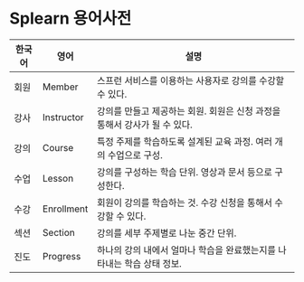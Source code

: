 # Splearn 용어사전

| **한국어** | **영어**     | **설명**                                      |
|---------|------------|---------------------------------------------|
| 회원      | Member     | 스프런 서비스를 이용하는 사용자로 강의를 수강할 수 있다.            |
| 강사      | Instructor | 강의를 만들고 제공하는 회원. 회원은 신청 과정을 통해서 강사가 될 수 있다. |
| 강의      | Course     | 특정 주제를 학습하도록 설계된 교육 과정. 여러 개의 수업으로 구성.      |
| 수업      | Lesson     | 강의를 구성하는 학습 단위. 영상과 문서 등으로 구성한다.            |
| 수강      | Enrollment | 회원이 강의를 학습하는 것. 수강 신청을 통해서 수강할 수 있다.        |
| 섹션      | Section    | 강의를 세부 주제별로 나눈 중간 단위.                       |
| 진도      | Progress   | 하나의 강의 내에서 얼마나 학습을 완료했는지를 나타내는 학습 상태 정보.    |
